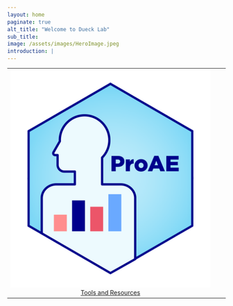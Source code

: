 ```yaml
---
layout: home
paginate: true
alt_title: "Welcome to Dueck Lab"
sub_title: 
image: /assets/images/HeroImage.jpeg
introduction: |
---
```


| | | |
|:-------------------------:|:-------------------------:|:-------------------------:|
|<img width="1604" alt="ProAE" src="/assets/images/ProAE_no_background.png">  [Tools and Resources](https://duecklab.github.io/tools) | | |  